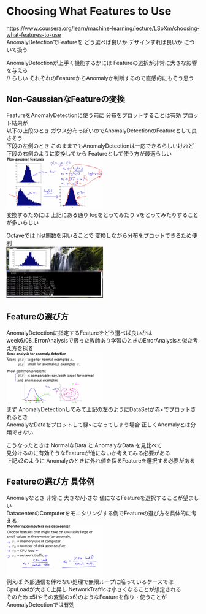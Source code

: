 # Choosing What Features to Use
https://www.coursera.org/learn/machine-learning/lecture/LSpXm/choosing-what-features-to-use  
AnomalyDetectionでFeatureを どう選べば良いか デザインすれば良いか について扱う  

AnomalyDetectionが上手く機能するかには Featureの選択が非常に大きな影響を与える  
// らしい それぞれのFeatureからAnomalyか判断するので直感的にもそう思う  

## Non-GaussianなFeatureの変換
FeatureをAnomalyDetectionに使う前に 分布をプロットすることは有効 プロット結果が  
以下の上段のとき ガウス分布っぽいのでAnomalyDetectionのFeatureとして良さそう  
下段の左側のとき このままでもAnomalyDetectionは一応できるらしいけれど  
下段の右側のように変換してから Featureとして使う方が最適らしい  
<img src="../../img/09_06_non_gaussian_features.png" width=50% >  
変換するためには 上記にある通り logをとってみたり √をとってみたりすることが多いらしい  

Octaveでは hist関数を用いることで 変換しながら分布をプロットできるため便利  
<img src="../../img/09_06_octave_hist.png" width=50% >    

## Featureの選び方
AnomalyDetectionに指定するFeatureをどう選べば良いかは  
week6/08_ErrorAnalysisで扱った教師あり学習のときのErrorAnalysisと似た考え方を採る  
<img src="../../img/09_06_error_analysis_for_anomaly_detection.png" width=50% >  
まず AnomalyDetectionしてみて上記の左のようにDataSetが赤×でプロットされるとき  
AnomalyなDataをプロットして緑×になってしまう場合 正しくAnomalyとは分類できない  

こうなったときは NormalなData と AnomalyなData を見比べて  
見分けるのに有効そうなFeatureが他にないか考えてみる必要がある  
上記x2のように Anomalyのときに外れ値を採るFeatureを選択する必要がある  

## Featureの選び方 具体例
Anomalyなとき 非常に 大きな/小さな 値になるFeatureを選択することが望ましい  
DatacenterのComputerをモニタリングする例でFeatureの選び方を具体的に考える  
<img src="../../img/09_06_error_analysis_example.png" width=50% >  
例えば 外部通信を伴わない処理で無限ループに陥っているケースでは  
CpuLoadが大きく上昇し NetworkTrafficは小さくなることが想定される  
そのため x5(やその変型のx6)のようなFeatureを作り・使うことがAnomalyDetectionでは有効  
